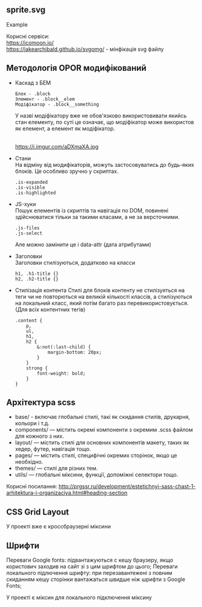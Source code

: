 ## sprite.svg
Eхample

Корисні сервіси: <br>
https://icomoon.io/ <br>
https://jakearchibald.github.io/svgomg/ - мінфікація svg файлу

## Методологія OPOR модифікований

<ul>
<li>Каскад з БЕМ<br>

    Блок - .block
    Элемент - .block__elem
    Модіфікатор - .block__something
У назві модіфікатору вже не обов'язково використовивати якийсь стан елементу, по суті це означає, що модіфікатор може використов як елемент, а елемент як модіфікатор.<br>
<br>

https://i.imgur.com/aDXmaXA.jpg
</li>
<li>
    Стани <br>
    На відміну від модифікаторів, можуть застосовуватись до будь-яких блоків. Це особливо зручно у скриптах.
    
    .is-expanded
    .is-visible
    .is-highlighted
</li>
<li>JS-хуки <br>
Пошук елементів із скриптів та навігація по DOM, повинені здійснюватися тільки за такими класами, а не за версточними.

    .js-files
    .js-select

Але можно замінити це і data-attr (дата атрибутами)
</li>
<li>Заголовки <br>
    Заголовки стилізуються, додатково на класси

    h1, .h1-title {} 
    h2, .h2-title {}
</li>
<li> Стилізація контента
Стилі для блоків контенту не стилізуяться на теги чи не повторються на великій кількості классів, а стилізуються на локальний класс, який потім багато раз перевикористовується. (Для всіх контентних тегів)
    
    .content {
        p,
        ul,
        h1,
        h2 {
            &:not(:last-child) {
                margin-bottom: 20px;
            }
        }
        strong {
            font-weight: bold;
        }
    }
</li>
</ul>

## Архітектура scss
<ul>
    <li>base/ - включає глобальні стилі, такі як скидання стилів, друкарня, кольори і т.д.</li>
    <li>components/ — містить окремі компоненти з окремим .scss файлом для кожного з них.</li>
    <li>layout/ — містить стилі для основних компонентів макету, таких як хедер, футер, навігація тощо.</li>
    <li>pages/ — містить стилі, специфічні окремих сторінок, якщо це необхідно.</li>
    <li>themes/ — стилі для різних тем.</li>
    <li>utils/ — глобальні міксини, функції, допоміжні селектори тощо.</li>
</ul>

Корисні посилання:
http://prgssr.ru/development/estetichnyj-sass-chast-1-arhitektura-i-organizaciya.html#heading-section

## CSS Grid Layout

У проекті вже є кроссбраузерні міксини

## Шрифти

Переваги Google fonts: підвантажуються с кешу браузеру, якщо користович заходив на сайт зі з цим шрифтом до цього;
Переваги локального підлючення шрифту: при перезавантежені з повним скиданням кешу сторінки вантажаться швидше ніж шрифти з Google Fonts;

У проекті є міксин для локального підключення міксину